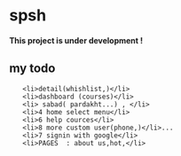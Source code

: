 # spsh
<h4>This project is under development !</h4>
<h2>my todo</h2>
<ul>

    <li>detail(whishlist,)</li>
    <li>dashboard (courses)</li>
    <li> sabad( pardakht...) , </li>
    <li>4 home select menu</li>
    <li>6 help cources</li>
    <li>8 more custom user(phone,)</li>...
    <li>7 signin with google</li>
    <li>PAGES  : about us,hot,</li>
</ul>